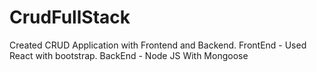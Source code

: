 # CrudFullStack
Created CRUD Application with Frontend and Backend. FrontEnd - Used React with bootstrap. BackEnd - Node JS With Mongoose 

